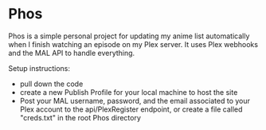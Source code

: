 # Phos
Phos is a simple personal project for updating my anime list automatically when I finish watching an episode on my Plex server.
It uses Plex webhooks and the MAL API to handle everything.

Setup instructions:
- pull down the code
- create a new Publish Profile for your local machine to host the site
- Post your MAL username, password, and the email associated to your Plex account to the api/PlexRegister endpoint, or create a file called "creds.txt" in the root Phos directory
